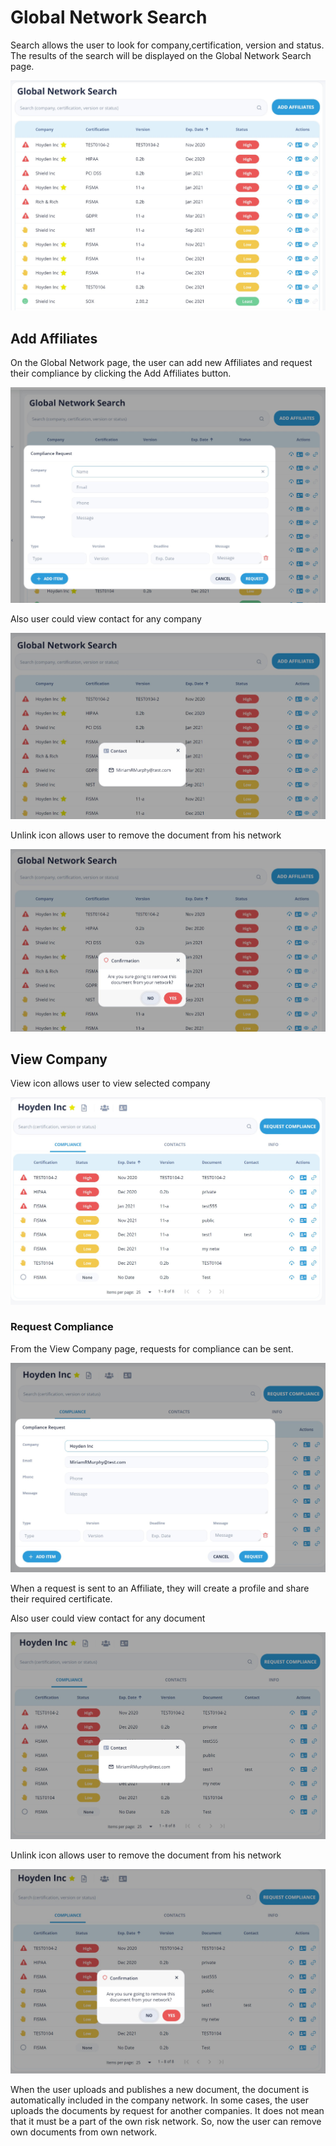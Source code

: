 # Global Network Search

Search allows the user to look for company,certification, version and status.  
The results of the search will be displayed on the Global Network Search page.

![Global Network Search](/images/global1.jpg)

## Add Affiliates

On the Global Network page, the user can add new Affiliates and request their compliance by clicking the Add Affiliates button.

![Add Affiliates](/images/global2.jpg)

Also user could view contact for any company

![View Contact](/images/global3.jpg)

Unlink icon allows user to remove the document from his network

![Unlink](/images/global4.jpg)

## View Company

View icon allows user to view selected company

![View Company](/images/global5.jpg)

### Request Compliance

From the View Company page, requests for compliance can be sent.

![Request Compliance](/images/global6.jpg)

When a request is sent to an Affiliate, they will create a profile and share their required certificate.

Also user could view contact for any document

![View Contact](/images/global7.jpg)

Unlink icon allows user to remove the document from his network

![Unlink](/images/global8.jpg)

When the user uploads and publishes a new document, the document is automatically included in the company network. In some cases, the user uploads the documents by request for another companies. It does not mean that it must be a part of the own risk network. So, now the user can remove own documents from own network. 
